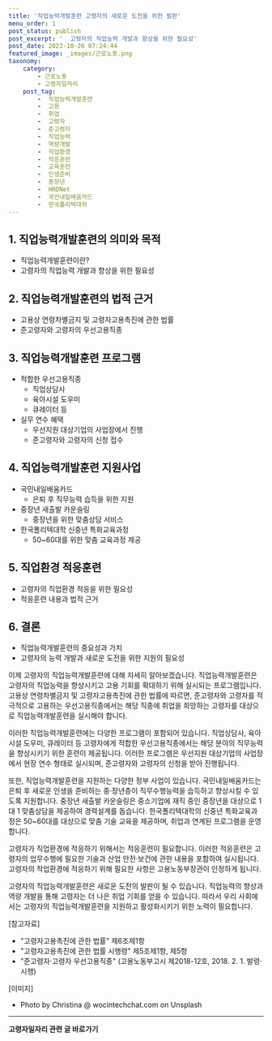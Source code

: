 ```yaml
---
title: '직업능력개발훈련 고령자의 새로운 도전을 위한 발판'
menu_order: 1
post_status: publish
post_excerpt: '  고령자의 직업능력 개발과 향상을 위한 필요성'
post_date: 2023-10-26 07:24:44
featured_image: _images/근로노동.png
taxonomy:
    category:
        - 근로노동
        - 고령자일자리
    post_tag:
        -  직업능력개발훈련
        -  고용
        -  취업
        -  고령자
        -  준고령자
        -  직업능력
        -  역량개발
        -  직업환경
        -  적응훈련
        -  교육훈련
        -  인생준비
        -  중장년
        -  HRDNet
        -  국민내일배움카드
        -  한국폴리텍대학
---
```



## 1. 직업능력개발훈련의 의미와 목적
- 직업능력개발훈련이란?
- 고령자의 직업능력 개발과 향상을 위한 필요성

## 2. 직업능력개발훈련의 법적 근거
- 고용상 연령차별금지 및 고령자고용촉진에 관한 법률
- 준고령자와 고령자의 우선고용직종

## 3. 직업능력개발훈련 프로그램
- 적합한 우선고용직종
    - 직업상담사
    - 육아시설 도우미
    - 큐레이터 등
- 실무 연수 혜택
    - 우선지원 대상기업의 사업장에서 진행
    - 준고령자와 고령자의 신청 접수

## 4. 직업능력개발훈련 지원사업
- 국민내일배움카드
    - 은퇴 후 직무능력 습득을 위한 지원
- 중장년 새출발 카운슬링
    - 중장년을 위한 맞춤상담 서비스
- 한국폴리텍대학 신중년 특화교육과정
    - 50~60대를 위한 맞춤 교육과정 제공

## 5. 직업환경 적응훈련
- 고령자의 직업환경 적응을 위한 필요성
- 적응훈련 내용과 법적 근거

## 6. 결론
- 직업능력개발훈련의 중요성과 가치
- 고령자의 능력 개발과 새로운 도전을 위한 지원의 필요성

이제 고령자의 직업능력개발훈련에 대해 자세히 알아보겠습니다. 직업능력개발훈련은 고령자의 직업능력을 향상시키고 고용 기회를 확대하기 위해 실시되는 프로그램입니다. 고용상 연령차별금지 및 고령자고용촉진에 관한 법률에 따르면, 준고령자와 고령자를 적극적으로 고용하는 우선고용직종에서는 해당 직종에 취업을 희망하는 고령자를 대상으로 직업능력개발훈련을 실시해야 합니다.

이러한 직업능력개발훈련에는 다양한 프로그램이 포함되어 있습니다. 직업상담사, 육아시설 도우미, 큐레이터 등 고령자에게 적합한 우선고용직종에서는 해당 분야의 직무능력을 향상시키기 위한 훈련이 제공됩니다. 이러한 프로그램은 우선지원 대상기업의 사업장에서 현장 연수 형태로 실시되며, 준고령자와 고령자의 신청을 받아 진행됩니다.

또한, 직업능력개발훈련을 지원하는 다양한 정부 사업이 있습니다. 국민내일배움카드는 은퇴 후 새로운 인생을 준비하는 중·장년층이 직무수행능력을 습득하고 향상시킬 수 있도록 지원합니다. 중장년 새출발 카운슬링은 중소기업에 재직 중인 중장년을 대상으로 1대 1 맞춤상담을 제공하여 경력설계를 돕습니다. 한국폴리텍대학의 신중년 특화교육과정은 50~60대를 대상으로 맞춤 기술 교육을 제공하며, 취업과 연계된 프로그램을 운영합니다.

고령자가 직업환경에 적응하기 위해서는 적응훈련이 필요합니다. 이러한 적응훈련은 고령자의 업무수행에 필요한 기술과 산업 안전·보건에 관한 내용을 포함하여 실시됩니다. 고령자의 작업환경에 적응하기 위해 필요한 사항은 고용노동부장관이 인정하게 됩니다.

고령자의 직업능력개발훈련은 새로운 도전의 발판이 될 수 있습니다. 직업능력의 향상과 역량 개발을 통해 고령자는 더 나은 취업 기회를 얻을 수 있습니다. 따라서 우리 사회에서는 고령자의 직업능력개발훈련을 지원하고 활성화시키기 위한 노력이 필요합니다.

[참고자료]
- "고령자고용촉진에 관한 법률" 제6조제1항
- "고령자고용촉진에 관한 법률 시행령" 제5조제1항, 제5항
- "준고령자·고령자 우선고용직종" (고용노동부고시 제2018-12호, 2018. 2. 1. 발령·시행)

[이미지]
- Photo by Christina @ wocintechchat.com on Unsplash
<!-- wp:separator -->
<hr class="wp-block-separator has-alpha-channel-opacity"/>
<!-- /wp:separator -->

<!-- wp:group {"backgroundColor":"base","layout":{"type":"constrained"}} -->
<div class="wp-block-group has-base-background-color has-background"><!-- wp:paragraph {"align":"center","fontSize":"medium"} -->
<p class="has-text-align-center has-large-font-size"><strong>고령자일자리 관련 글 바로가기</strong></p>
<!-- /wp:paragraph -->


<!-- wp:latest-posts
{"categories":[{"id":10558,"count":19,"description":"","link":"https://uknowlaw.com/category/%ea%b3%a0%eb%a0%b9%ec%9e%90%ec%9d%bc%ec%9e%90%eb%a6%ac/","name":"고령자일자리","slug":"고령자일자리","taxonomy":"category","parent":0,"meta":[],"_links":{"self":[{"href":"https://uknowlaw.com/wp-json/wp/v2/categories/10558"}],"collection":[{"href":"https://uknowlaw.com/wp-json/wp/v2/categories"}],"about":[{"href":"https://uknowlaw.com/wp-json/wp/v2/taxonomies/category"}],"wp:post_type":[{"href":"https://uknowlaw.com/wp-json/wp/v2/posts?categories=10558"}],"curies":[{"name":"wp","href":"https://api.w.org/{rel}","templated":true}]}}],"postsToShow":100,"excerptLength":28,"postLayout":"grid","columns":2,"featuredImageAlign":"left","featuredImageSizeSlug":"large","fontSize":"small"} /--></div>
<!-- /wp:group -->